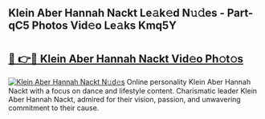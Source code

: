 ## Klein Aber Hannah Nackt Le𝚊k𝚎d N𝚞𝚍es - Part-qC5 Photos Vid𝚎o Le𝚊ks Kmq5Y

# <h2><a href="http://fb4qi4l.evod.top/?m=Klein+Aber+Hannah+Nackt">🔗 👉🔴 Klein Aber Hannah Nackt Vid𝚎o Ph𝚘t𝚘s</a></h2>

[![Klein Aber Hannah Nackt N𝚞d𝚎s](https://i.imgur.com/8V9OHl7.gif)](http://fb4qi4l.evod.top/?m=Klein+Aber+Hannah+Nackt)
Online personality Klein Aber Hannah Nackt with a focus on dance and lifestyle content. Charismatic leader Klein Aber Hannah Nackt, admired for their vision, passion, and unwavering commitment to their cause. 
